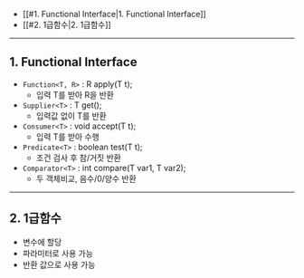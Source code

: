 - [[#1. Functional Interface|1. Functional Interface]]
- [[#2. 1급함수|2. 1급함수]]

---

## 1. Functional Interface

- `Function<T, R>` : R apply(T t);
	- 입력 T를 받아 R을 반환
- `Supplier<T>` : T get();
	- 입력값 없이 T를 반환
- `Consumer<T>` : void accept(T t);
	- 입력 T를 받아 수행
- `Predicate<T>` : boolean test(T t);
	- 조건 검사 후 참/거짓 반환
- `Comparator<T>` : int compare(T var1, T var2);
	- 두 객체비교, 음수/0/양수 반환

---

## 2. 1급함수

- 변수에 할당
- 파라미터로 사용 가능
- 반환 값으로 사용 가능